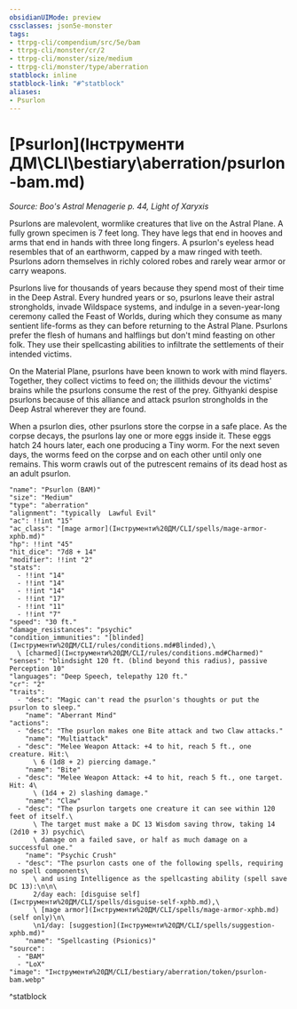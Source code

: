 ```yaml
---
obsidianUIMode: preview
cssclasses: json5e-monster
tags:
- ttrpg-cli/compendium/src/5e/bam
- ttrpg-cli/monster/cr/2
- ttrpg-cli/monster/size/medium
- ttrpg-cli/monster/type/aberration
statblock: inline
statblock-link: "#^statblock"
aliases:
- Psurlon
---
```

# [Psurlon](Інструменти ДМ\CLI\bestiary\aberration/psurlon-bam.md)
*Source: Boo's Astral Menagerie p. 44, Light of Xaryxis*  

Psurlons are malevolent, wormlike creatures that live on the Astral Plane. A fully grown specimen is 7 feet long. They have legs that end in hooves and arms that end in hands with three long fingers. A psurlon's eyeless head resembles that of an earthworm, capped by a maw ringed with teeth. Psurlons adorn themselves in richly colored robes and rarely wear armor or carry weapons.

Psurlons live for thousands of years because they spend most of their time in the Deep Astral. Every hundred years or so, psurlons leave their astral strongholds, invade Wildspace systems, and indulge in a seven-year-long ceremony called the Feast of Worlds, during which they consume as many sentient life-forms as they can before returning to the Astral Plane. Psurlons prefer the flesh of humans and halflings but don't mind feasting on other folk. They use their spellcasting abilities to infiltrate the settlements of their intended victims.

On the Material Plane, psurlons have been known to work with mind flayers. Together, they collect victims to feed on; the illithids devour the victims' brains while the psurlons consume the rest of the prey. Githyanki despise psurlons because of this alliance and attack psurlon strongholds in the Deep Astral wherever they are found.

When a psurlon dies, other psurlons store the corpse in a safe place. As the corpse decays, the psurlons lay one or more eggs inside it. These eggs hatch 24 hours later, each one producing a Tiny worm. For the next seven days, the worms feed on the corpse and on each other until only one remains. This worm crawls out of the putrescent remains of its dead host as an adult psurlon.

```statblock
"name": "Psurlon (BAM)"
"size": "Medium"
"type": "aberration"
"alignment": "typically  Lawful Evil"
"ac": !!int "15"
"ac_class": "[mage armor](Інструменти%20ДМ/CLI/spells/mage-armor-xphb.md)"
"hp": !!int "45"
"hit_dice": "7d8 + 14"
"modifier": !!int "2"
"stats":
  - !!int "14"
  - !!int "14"
  - !!int "14"
  - !!int "17"
  - !!int "11"
  - !!int "7"
"speed": "30 ft."
"damage_resistances": "psychic"
"condition_immunities": "[blinded](Інструменти%20ДМ/CLI/rules/conditions.md#Blinded),\
  \ [charmed](Інструменти%20ДМ/CLI/rules/conditions.md#Charmed)"
"senses": "blindsight 120 ft. (blind beyond this radius), passive Perception 10"
"languages": "Deep Speech, telepathy 120 ft."
"cr": "2"
"traits":
  - "desc": "Magic can't read the psurlon's thoughts or put the psurlon to sleep."
    "name": "Aberrant Mind"
"actions":
  - "desc": "The psurlon makes one Bite attack and two Claw attacks."
    "name": "Multiattack"
  - "desc": "Melee Weapon Attack: +4 to hit, reach 5 ft., one creature. Hit:\
      \ 6 (1d8 + 2) piercing damage."
    "name": "Bite"
  - "desc": "Melee Weapon Attack: +4 to hit, reach 5 ft., one target. Hit: 4\
      \ (1d4 + 2) slashing damage."
    "name": "Claw"
  - "desc": "The psurlon targets one creature it can see within 120 feet of itself.\
      \ The target must make a DC 13 Wisdom saving throw, taking 14 (2d10 + 3) psychic\
      \ damage on a failed save, or half as much damage on a successful one."
    "name": "Psychic Crush"
  - "desc": "The psurlon casts one of the following spells, requiring no spell components\
      \ and using Intelligence as the spellcasting ability (spell save DC 13):\n\n\
      2/day each: [disguise self](Інструменти%20ДМ/CLI/spells/disguise-self-xphb.md),\
      \ [mage armor](Інструменти%20ДМ/CLI/spells/mage-armor-xphb.md) (self only)\n\
      \n1/day: [suggestion](Інструменти%20ДМ/CLI/spells/suggestion-xphb.md)"
    "name": "Spellcasting (Psionics)"
"source":
  - "BAM"
  - "LoX"
"image": "Інструменти%20ДМ/CLI/bestiary/aberration/token/psurlon-bam.webp"
```
^statblock